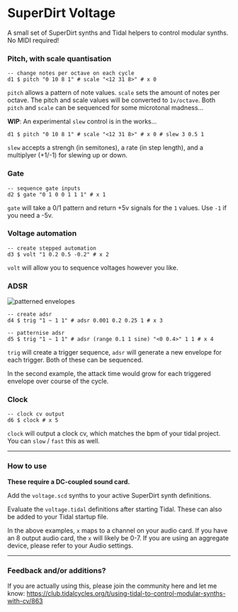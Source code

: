# SuperDirt Voltage

A small set of SuperDirt synths and Tidal helpers to control modular synths. No MIDI required!

### Pitch, with scale quantisation

```
-- change notes per octave on each cycle
d1 $ pitch "0 10 8 1" # scale "<12 31 8>" # x 0
```

`pitch` allows a pattern of note values. `scale` sets the amount of notes per octave. The pitch and scale values will be converted to `1v/octave`. Both `pitch` and `scale` can be sequenced for some microtonal madness...

__WIP__: An experimental `slew` control is in the works...

```
d1 $ pitch "0 10 8 1" # scale "<12 31 8>" # x 0 # slew 3 0.5 1
```

`slew` accepts a strengh (in semitones), a rate (in step length), and a multiplyer (+1/-1) for slewing up or down.

### Gate

```
-- sequence gate inputs
d2 $ gate "0 1 0 0 1 1 1" # x 1
```

`gate` will take a 0/1 pattern and return +5v signals for the `1` values. Use `-1` if you need a -5v.

### Voltage automation

```
-- create stepped automation
d3 $ volt "1 0.2 0.5 -0.2" # x 2
```

`volt` will allow you to sequence voltages however you like.

### ADSR

![patterned envelopes](https://www.dropbox.com/s/qd6kxn22mexpyhq/patterned-envelopes.png?raw=1)

```
-- create adsr
d4 $ trig "1 ~ 1 1" # adsr 0.001 0.2 0.25 1 # x 3
```

```
-- patternise adsr
d5 $ trig "1 ~ 1 1" # adsr (range 0.1 1 sine) "<0 0.4>" 1 1 # x 4
```

`trig` will create a trigger sequence, `adsr` will generate a new envelope for each trigger. Both of these can be sequenced.

In the second example, the attack time would grow for each triggered envelope over course of the cycle.

### Clock

```
-- clock cv output
d6 $ clock # x 5
```

`clock` will output a clock cv, which matches the bpm of your tidal project. You can `slow` / `fast` this as well.

---

### How to use

**These require a DC-coupled sound card.**

Add the `voltage.scd` synths to your active SuperDirt synth definitions.

Evaluate the `voltage.tidal` definitions after starting Tidal. These can also be added to your Tidal startup file.

In the above examples, `x` maps to a channel on your audio card. If you have an 8 output audio card, the `x` will likely be 0-7. If you are using an aggregate device, please refer to your Audio settings.

---

### Feedback and/or additions?

If you are actually using this, please join the community here and let me know: https://club.tidalcycles.org/t/using-tidal-to-control-modular-synths-with-cv/863
